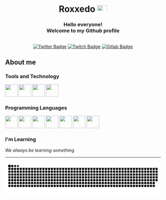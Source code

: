 <h1 align="center"> Roxxedo <img src="https://www.gov.br/planalto/pt-br/conheca-a-presidencia/acervo/simbolos-nacionais/bandeira/bandeiragrande.jpg" width=32 height=22> </h1> 
<h3 align="center"> Hello everyone! <br> Welcome to my Github profile </h3>

<br>

<div align="center">
  <a href="https://twitter.com/Rochedo098"><img src="https://img.shields.io/badge/Twitter-blue?style=for-the-badge&logo=twitter&logoColor=white" alt="Twitter Badge"/></a>
  <a href="https://twitch.tv/roxxedo"><img src="https://img.shields.io/badge/Twitch-9146FF?style=for-the-badge&logo=twitch&logoColor=white" alt="Twitch Badge"></a>
  <a href="https://gitlab.com/Roxedo"><img src="https://img.shields.io/badge/GitLab-E24329?style=for-the-badge&logo=gitlab&logoColor=white" alt="Gitlab Badge"></a>
</div>

## About me

### Tools and Technology
<div>
  <img width=40 height=40 src="https://cdn.jsdelivr.net/gh/devicons/devicon/icons/git/git-original.svg" />
  <img width=40 height=40 src="https://cdn.jsdelivr.net/gh/devicons/devicon/icons/linux/linux-original.svg" />
  <img width=40 height=40 src="https://cdn.jsdelivr.net/gh/devicons/devicon/icons/windows8/windows8-original.svg" />
  <img width=40 height=40 src="https://cdn.jsdelivr.net/gh/devicons/devicon/icons/apple/apple-original.svg" />

</div>

### Programming Languages
<div>
  <img width=40 height=40 src="https://cdn.jsdelivr.net/gh/devicons/devicon/icons/html5/html5-original.svg" />
  <img width=40 height=40 src="https://cdn.jsdelivr.net/gh/devicons/devicon/icons/css3/css3-original.svg" />
  <img width=40 height=40 src="https://cdn.jsdelivr.net/gh/devicons/devicon/icons/javascript/javascript-original.svg" />
  <img width=40 height=40 src="https://cdn.jsdelivr.net/gh/devicons/devicon/icons/typescript/typescript-original.svg" />
  
  <img width=40 height=40 src="https://cdn.jsdelivr.net/gh/devicons/devicon/icons/java/java-original.svg" />
  <img width=40 height=40 src="https://cdn.jsdelivr.net/gh/devicons/devicon/icons/kotlin/kotlin-original.svg" />
  
  <img width=40 height=40 src="https://cdn.jsdelivr.net/gh/devicons/devicon/icons/rust/rust-plain.svg" />
</div>

### I'm Learning
<i>We always be learning something</i>

---

![Snake animation](https://github.com/Roxxedo/Roxxedo/blob/output/github-contribution-grid-snake.svg)
